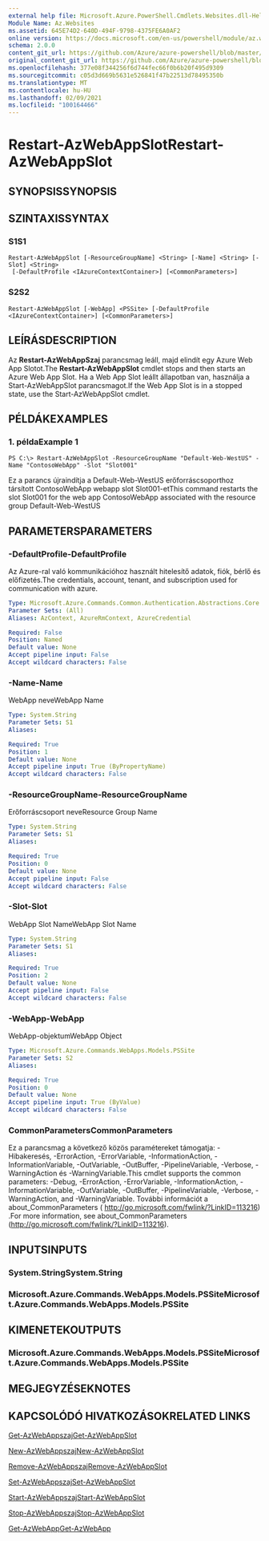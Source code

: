 ```yaml
---
external help file: Microsoft.Azure.PowerShell.Cmdlets.Websites.dll-Help.xml
Module Name: Az.Websites
ms.assetid: 645E74D2-640D-494F-9798-4375FE6A0AF2
online version: https://docs.microsoft.com/en-us/powershell/module/az.websites/restart-azwebappslot
schema: 2.0.0
content_git_url: https://github.com/Azure/azure-powershell/blob/master/src/Websites/Websites/help/Restart-AzWebAppSlot.md
original_content_git_url: https://github.com/Azure/azure-powershell/blob/master/src/Websites/Websites/help/Restart-AzWebAppSlot.md
ms.openlocfilehash: 377e08f344256f6d744fec66f0b6b20f495d9309
ms.sourcegitcommit: c05d3d669b5631e526841f47b22513d78495350b
ms.translationtype: MT
ms.contentlocale: hu-HU
ms.lasthandoff: 02/09/2021
ms.locfileid: "100164466"
---
```

# <span data-ttu-id="1d31a-101">Restart-AzWebAppSlot</span><span class="sxs-lookup"><span data-stu-id="1d31a-101">Restart-AzWebAppSlot</span></span>

## <span data-ttu-id="1d31a-102">SYNOPSIS</span><span class="sxs-lookup"><span data-stu-id="1d31a-102">SYNOPSIS</span></span>

## <span data-ttu-id="1d31a-103">SZINTAXIS</span><span class="sxs-lookup"><span data-stu-id="1d31a-103">SYNTAX</span></span>

### <span data-ttu-id="1d31a-104">S1</span><span class="sxs-lookup"><span data-stu-id="1d31a-104">S1</span></span>
```
Restart-AzWebAppSlot [-ResourceGroupName] <String> [-Name] <String> [-Slot] <String>
 [-DefaultProfile <IAzureContextContainer>] [<CommonParameters>]
```

### <span data-ttu-id="1d31a-105">S2</span><span class="sxs-lookup"><span data-stu-id="1d31a-105">S2</span></span>
```
Restart-AzWebAppSlot [-WebApp] <PSSite> [-DefaultProfile <IAzureContextContainer>] [<CommonParameters>]
```

## <span data-ttu-id="1d31a-106">LEÍRÁS</span><span class="sxs-lookup"><span data-stu-id="1d31a-106">DESCRIPTION</span></span>
<span data-ttu-id="1d31a-107">Az **Restart-AzWebAppSzaj** parancsmag leáll, majd elindít egy Azure Web App Slotot.</span><span class="sxs-lookup"><span data-stu-id="1d31a-107">The **Restart-AzWebAppSlot** cmdlet stops and then starts an Azure Web App Slot.</span></span>
<span data-ttu-id="1d31a-108">Ha a Web App Slot leállt állapotban van, használja a Start-AzWebAppSlot parancsmagot.</span><span class="sxs-lookup"><span data-stu-id="1d31a-108">If the Web App Slot is in a stopped state, use the Start-AzWebAppSlot cmdlet.</span></span>

## <span data-ttu-id="1d31a-109">PÉLDÁK</span><span class="sxs-lookup"><span data-stu-id="1d31a-109">EXAMPLES</span></span>

### <span data-ttu-id="1d31a-110">1. példa</span><span class="sxs-lookup"><span data-stu-id="1d31a-110">Example 1</span></span>
```
PS C:\> Restart-AzWebAppSlot -ResourceGroupName "Default-Web-WestUS" -Name "ContosoWebApp" -Slot "Slot001"
```

<span data-ttu-id="1d31a-111">Ez a parancs újraindítja a Default-Web-WestUS erőforráscsoporthoz társított ContosoWebApp webapp slot Slot001-et</span><span class="sxs-lookup"><span data-stu-id="1d31a-111">This command restarts the slot Slot001 for the web app ContosoWebApp associated with the resource group Default-Web-WestUS</span></span>

## <span data-ttu-id="1d31a-112">PARAMETERS</span><span class="sxs-lookup"><span data-stu-id="1d31a-112">PARAMETERS</span></span>

### <span data-ttu-id="1d31a-113">-DefaultProfile</span><span class="sxs-lookup"><span data-stu-id="1d31a-113">-DefaultProfile</span></span>
<span data-ttu-id="1d31a-114">Az Azure-ral való kommunikációhoz használt hitelesítő adatok, fiók, bérlő és előfizetés.</span><span class="sxs-lookup"><span data-stu-id="1d31a-114">The credentials, account, tenant, and subscription used for communication with azure.</span></span>

```yaml
Type: Microsoft.Azure.Commands.Common.Authentication.Abstractions.Core.IAzureContextContainer
Parameter Sets: (All)
Aliases: AzContext, AzureRmContext, AzureCredential

Required: False
Position: Named
Default value: None
Accept pipeline input: False
Accept wildcard characters: False
```

### <span data-ttu-id="1d31a-115">-Name</span><span class="sxs-lookup"><span data-stu-id="1d31a-115">-Name</span></span>
<span data-ttu-id="1d31a-116">WebApp neve</span><span class="sxs-lookup"><span data-stu-id="1d31a-116">WebApp Name</span></span>

```yaml
Type: System.String
Parameter Sets: S1
Aliases:

Required: True
Position: 1
Default value: None
Accept pipeline input: True (ByPropertyName)
Accept wildcard characters: False
```

### <span data-ttu-id="1d31a-117">-ResourceGroupName</span><span class="sxs-lookup"><span data-stu-id="1d31a-117">-ResourceGroupName</span></span>
<span data-ttu-id="1d31a-118">Erőforráscsoport neve</span><span class="sxs-lookup"><span data-stu-id="1d31a-118">Resource Group Name</span></span>

```yaml
Type: System.String
Parameter Sets: S1
Aliases:

Required: True
Position: 0
Default value: None
Accept pipeline input: False
Accept wildcard characters: False
```

### <span data-ttu-id="1d31a-119">-Slot</span><span class="sxs-lookup"><span data-stu-id="1d31a-119">-Slot</span></span>
<span data-ttu-id="1d31a-120">WebApp Slot Name</span><span class="sxs-lookup"><span data-stu-id="1d31a-120">WebApp Slot Name</span></span>

```yaml
Type: System.String
Parameter Sets: S1
Aliases:

Required: True
Position: 2
Default value: None
Accept pipeline input: False
Accept wildcard characters: False
```

### <span data-ttu-id="1d31a-121">-WebApp</span><span class="sxs-lookup"><span data-stu-id="1d31a-121">-WebApp</span></span>
<span data-ttu-id="1d31a-122">WebApp-objektum</span><span class="sxs-lookup"><span data-stu-id="1d31a-122">WebApp Object</span></span>

```yaml
Type: Microsoft.Azure.Commands.WebApps.Models.PSSite
Parameter Sets: S2
Aliases:

Required: True
Position: 0
Default value: None
Accept pipeline input: True (ByValue)
Accept wildcard characters: False
```

### <span data-ttu-id="1d31a-123">CommonParameters</span><span class="sxs-lookup"><span data-stu-id="1d31a-123">CommonParameters</span></span>
<span data-ttu-id="1d31a-124">Ez a parancsmag a következő közös paramétereket támogatja: -Hibakeresés, -ErrorAction, -ErrorVariable, -InformationAction, -InformationVariable, -OutVariable, -OutBuffer, -PipelineVariable, -Verbose, -WarningAction és -WarningVariable.</span><span class="sxs-lookup"><span data-stu-id="1d31a-124">This cmdlet supports the common parameters: -Debug, -ErrorAction, -ErrorVariable, -InformationAction, -InformationVariable, -OutVariable, -OutBuffer, -PipelineVariable, -Verbose, -WarningAction, and -WarningVariable.</span></span> <span data-ttu-id="1d31a-125">További információt a about_CommonParameters ( http://go.microsoft.com/fwlink/?LinkID=113216) .</span><span class="sxs-lookup"><span data-stu-id="1d31a-125">For more information, see about_CommonParameters (http://go.microsoft.com/fwlink/?LinkID=113216).</span></span>

## <span data-ttu-id="1d31a-126">INPUTS</span><span class="sxs-lookup"><span data-stu-id="1d31a-126">INPUTS</span></span>

### <span data-ttu-id="1d31a-127">System.String</span><span class="sxs-lookup"><span data-stu-id="1d31a-127">System.String</span></span>

### <span data-ttu-id="1d31a-128">Microsoft.Azure.Commands.WebApps.Models.PSSite</span><span class="sxs-lookup"><span data-stu-id="1d31a-128">Microsoft.Azure.Commands.WebApps.Models.PSSite</span></span>

## <span data-ttu-id="1d31a-129">KIMENETEK</span><span class="sxs-lookup"><span data-stu-id="1d31a-129">OUTPUTS</span></span>

### <span data-ttu-id="1d31a-130">Microsoft.Azure.Commands.WebApps.Models.PSSite</span><span class="sxs-lookup"><span data-stu-id="1d31a-130">Microsoft.Azure.Commands.WebApps.Models.PSSite</span></span>

## <span data-ttu-id="1d31a-131">MEGJEGYZÉSEK</span><span class="sxs-lookup"><span data-stu-id="1d31a-131">NOTES</span></span>

## <span data-ttu-id="1d31a-132">KAPCSOLÓDÓ HIVATKOZÁSOK</span><span class="sxs-lookup"><span data-stu-id="1d31a-132">RELATED LINKS</span></span>

[<span data-ttu-id="1d31a-133">Get-AzWebAppszaj</span><span class="sxs-lookup"><span data-stu-id="1d31a-133">Get-AzWebAppSlot</span></span>](./Get-AzWebAppSlot.md)

[<span data-ttu-id="1d31a-134">New-AzWebAppszaj</span><span class="sxs-lookup"><span data-stu-id="1d31a-134">New-AzWebAppSlot</span></span>](./New-AzWebAppSlot.md)

[<span data-ttu-id="1d31a-135">Remove-AzWebAppszaj</span><span class="sxs-lookup"><span data-stu-id="1d31a-135">Remove-AzWebAppSlot</span></span>](./Remove-AzWebAppSlot.md)

[<span data-ttu-id="1d31a-136">Set-AzWebAppszaj</span><span class="sxs-lookup"><span data-stu-id="1d31a-136">Set-AzWebAppSlot</span></span>](./Set-AzWebAppSlot.md)

[<span data-ttu-id="1d31a-137">Start-AzWebAppszaj</span><span class="sxs-lookup"><span data-stu-id="1d31a-137">Start-AzWebAppSlot</span></span>](./Start-AzWebAppSlot.md)

[<span data-ttu-id="1d31a-138">Stop-AzWebAppszaj</span><span class="sxs-lookup"><span data-stu-id="1d31a-138">Stop-AzWebAppSlot</span></span>](./Stop-AzWebAppSlot.md)

[<span data-ttu-id="1d31a-139">Get-AzWebApp</span><span class="sxs-lookup"><span data-stu-id="1d31a-139">Get-AzWebApp</span></span>](./Get-AzWebApp.md)
